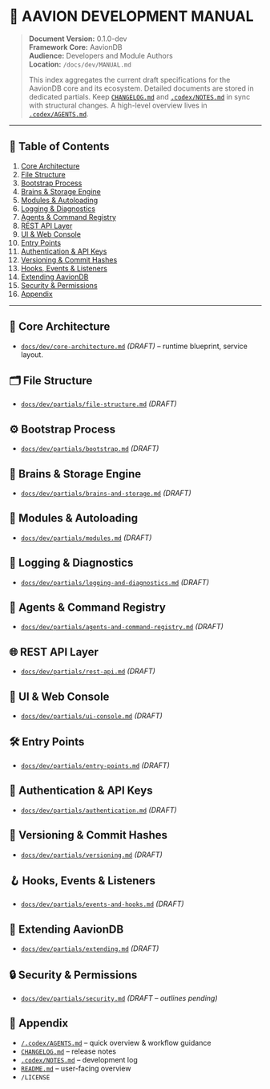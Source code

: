 # 🧩 AAVION DEVELOPMENT MANUAL

> **Document Version:** 0.1.0-dev  
> **Framework Core:** AavionDB  
> **Audience:** Developers and Module Authors  
> **Location:** `/docs/dev/MANUAL.md`
>
> This index aggregates the current draft specifications for the AavionDB core and its ecosystem.
> Detailed documents are stored in dedicated partials. Keep [`CHANGELOG.md`](../../CHANGELOG.md) and
> [`.codex/NOTES.md`](../../.codex/NOTES.md) in sync with structural changes. A high-level overview lives in
> [`.codex/AGENTS.md`](../../.codex/AGENTS.md).

---

## 📘 Table of Contents
1. [Core Architecture](#-core-architecture)  
2. [File Structure](#-file-structure)  
3. [Bootstrap Process](#-bootstrap-process)  
4. [Brains & Storage Engine](#-brains--storage-engine)  
5. [Modules & Autoloading](#-modules--autoloading)  
6. [Logging & Diagnostics](#-logging--diagnostics)  
7. [Agents & Command Registry](#-agents--command-registry)  
8. [REST API Layer](#-rest-api-layer)  
9. [UI & Web Console](#-ui--web-console)  
10. [Entry Points](#-entry-points)  
11. [Authentication & API Keys](#-authentication--api-keys)  
12. [Versioning & Commit Hashes](#-versioning--commit-hashes)  
13. [Hooks, Events & Listeners](#-hooks-events--listeners)  
14. [Extending AavionDB](#-extending-aaviondb)  
15. [Security & Permissions](#-security--permissions)  
16. [Appendix](#-appendix)

---

## 🧠 Core Architecture
- [`docs/dev/core-architecture.md`](./core-architecture.md) *(DRAFT)* – runtime blueprint, service layout.

## 🗂️ File Structure
- [`docs/dev/partials/file-structure.md`](./partials/file-structure.md) *(DRAFT)*

## ⚙️ Bootstrap Process
- [`docs/dev/partials/bootstrap.md`](./partials/bootstrap.md) *(DRAFT)*

## 🧩 Brains & Storage Engine
- [`docs/dev/partials/brains-and-storage.md`](./partials/brains-and-storage.md) *(DRAFT)*

## 🧱 Modules & Autoloading
- [`docs/dev/partials/modules.md`](./partials/modules.md) *(DRAFT)*

## 📝 Logging & Diagnostics
- [`docs/dev/partials/logging-and-diagnostics.md`](./partials/logging-and-diagnostics.md) *(DRAFT)*

## 🧠 Agents & Command Registry
- [`docs/dev/partials/agents-and-command-registry.md`](./partials/agents-and-command-registry.md) *(DRAFT)*

## 🌐 REST API Layer
- [`docs/dev/partials/rest-api.md`](./partials/rest-api.md) *(DRAFT)*

## 🎨 UI & Web Console
- [`docs/dev/partials/ui-console.md`](./partials/ui-console.md) *(DRAFT)*

## 🛠️ Entry Points
- [`docs/dev/partials/entry-points.md`](./partials/entry-points.md) *(DRAFT)*

## 🔐 Authentication & API Keys
- [`docs/dev/partials/authentication.md`](./partials/authentication.md) *(DRAFT)*

## 🧬 Versioning & Commit Hashes
- [`docs/dev/partials/versioning.md`](./partials/versioning.md) *(DRAFT)*

## 🪝 Hooks, Events & Listeners
- [`docs/dev/partials/events-and-hooks.md`](./partials/events-and-hooks.md) *(DRAFT)*

## 🧩 Extending AavionDB
- [`docs/dev/partials/extending.md`](./partials/extending.md) *(DRAFT)*

## 🔒 Security & Permissions
- [`docs/dev/partials/security.md`](./partials/security.md) *(DRAFT – outlines pending)*

## 📎 Appendix
- [`/.codex/AGENTS.md`](../../.codex/AGENTS.md) – quick overview & workflow guidance  
- [`CHANGELOG.md`](../../CHANGELOG.md) – release notes  
- [`.codex/NOTES.md`](../../.codex/NOTES.md) – development log  
- [`README.md`](../../README.md) – user-facing overview  
- `/LICENSE`
